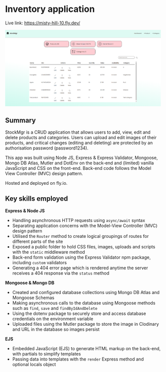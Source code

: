 # Inventory application

Live link: https://misty-hill-10.fly.dev/

![Model](https://github.com/Barrymoonshine/inventory-app/blob/main/public/images/inventory-app-screenshot.png?raw=true)

## Summary

StockMgr is a CRUD application that allows users to add, view, edit and delete products and categories. Users can upload and edit images of their products, and critical changes (editing and deleting) are protected by an authorisation password (password1234).

This app was built using Node JS, Express & Express Validator, Mongoose, Mongo DB Atlas, Mutler and DotEnv on the back-end and (limited) vanilla JavaScript and CSS on the front-end. Back-end code follows the Model View Controller (MVC) design pattern.

Hosted and deployed on fly.io.

## Key skills employed

**Express & Node JS**

- Handling asynchronous HTTP requests using `async/await` syntax
- Separating application concerns with the Model-View Controller (MVC) design pattern
- Utilised the `Router` method to create logical groupings of routes for different parts of the site
- Exposed a public folder to hold CSS files, images, uploads and scripts with the `static` middleware method
- Back-end form validation using the Express Validator npm package, including `custom` validators
- Generating a 404 error page which is rendered anytime the server receives a 404 response via the `status` method

**Mongoose & Mongo DB**

- Created and configured database collections using Mongo DB Atlas and Mongoose Schemas
- Making asynchronous calls to the database using Mongoose methods such as `find`, `save` and `findByIdAndDelete`
- Using the dotenv package to securely store and access database credentials on the environment variable
- Uploaded files using the Mutler package to store the image in Clodinary and URL in the database so images persist

**EJS**

- Embedded JavaScript (EJS) to generate HTML markup on the back-end, with partials to simplify templates
- Passing data into templates with the `render` Express method and optional locals object
